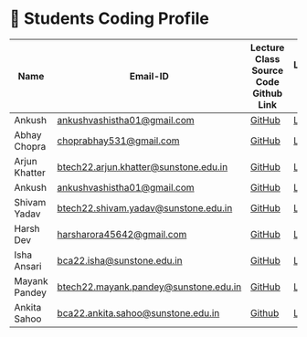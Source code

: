 # 📘 Students Coding Profile

| Name          | Email-ID                                   | Lecture Class Source Code Github Link                                       | LeetCode Profile URL                                | HackerBlocks UserID |
|---------------|--------------------------------------------|----------------------------------------------------------------------------|----------------------------------------------------|---------------------|
| Ankush        | ankushvashistha01@gmail.com                | [GitHub](https://github.com/Ankushvashisth)                                | [LeetCode](https://leetcode.com/u/Ankushvashistha/) | 385713              |
| Abhay Chopra  | choprabhay531@gmail.com                    | [GitHub](https://github.com/chopra2005/cpp)                                | [LeetCode](https://leetcode.com/u/choprassab/)      | 385712              |
| Arjun Khatter | btech22.arjun.khatter@sunstone.edu.in      | [GitHub](https://github.com/ArjunKhatter/c-training-sunstone)              | [LeetCode](https://leetcode.com/u/Arjun_khatter/)   | 376842              |
| Ankush        | ankushvashistha01@gmail.com                | [GitHub](https://github.com/Ankushvashisth/DSA-C-)                         | [LeetCode](https://leetcode.com/u/Ankushvashistha/) | 385713              |
| Shivam Yadav  | btech22.shivam.yadav@sunstone.edu.in       | [GitHub](https://github.com/Shivam743/C-_Coding_BootCamp)                  | [LeetCode](https://leetcode.com/u/Shivam743/)       | 385733              |
| Harsh Dev     | harsharora45642@gmail.com                  | [GitHub](https://github.com/Harshdev04/Source_code_CB)                     | [LeetCode](https://leetcode.com/u/myselfharshdev/)  | 376843              |
| Isha Ansari   | bca22.isha@sunstone.edu.in                 | [GitHub](https://github.com/IshaAnsari77/Code_Block-Source-code)           | [LeetCode](https://leetcode.com/u/isha_ansari/)     | 376782              |
| Mayank Pandey | btech22.mayank.pandey@sunstone.edu.in      | [GitHub](https://github.com/pandeymynk/code-area)                          | [LeetCode](https://leetcode.com/u/qgvFCv3vlP/)      | 385731              |
| Ankita Sahoo  | bca22.ankita.sahoo@sunstone.edu.in         | [Github](https://github.com/Ankitasahoo09/coding-block-source_code-)                            | [LeetCode](https://leetcode.com/u/Ankita07_/)     | 376768              |

